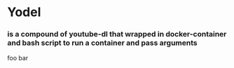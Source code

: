 # Yodel
### is a compound of youtube-dl that wrapped in docker-container and bash script to run a container and pass arguments

foo bar
